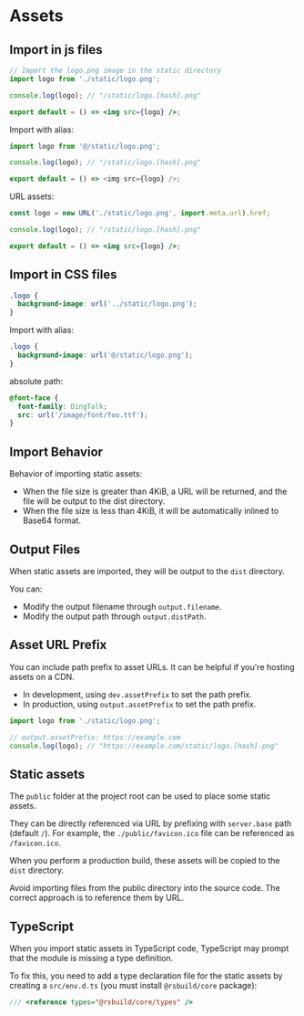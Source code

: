 # Assets

## Import in js files

```jsx
// Import the logo.png image in the static directory
import logo from './static/logo.png';

console.log(logo); // "/static/logo.[hash].png"

export default = () => <img src={logo} />;
```

Import with alias:
```js
import logo from '@/static/logo.png';

console.log(logo); // "/static/logo.[hash].png"

export default = () => <img src={logo} />;
```

URL assets:
```jsx
const logo = new URL('./static/logo.png', import.meta.url).href;

console.log(logo); // "/static/logo.[hash].png"

export default = () => <img src={logo} />;
```

## Import in CSS files

```css
.logo {
  background-image: url('../static/logo.png');
}
```

Import with alias:
```css
.logo {
  background-image: url('@/static/logo.png');
}
```

absolute path:
```css
@font-face {
  font-family: DingTalk;
  src: url('/image/font/foo.ttf');
}
```


## Import Behavior

Behavior of importing static assets:
- When the file size is greater than 4KiB, a URL will be returned, and the file will be output to the dist directory.
- When the file size is less than 4KiB, it will be automatically inlined to Base64 format.


## Output Files

When static assets are imported, they will be output to the `dist` directory.

You can:
- Modify the output filename through `output.filename`.
- Modify the output path through `output.distPath`.


## Asset URL Prefix

You can include path prefix to asset URLs. It can be helpful if you're hosting assets on a CDN.

- In development, using `dev.assetPrefix` to set the path prefix.
- In production, using `output.assetPrefix` to set the path prefix.

```js
import logo from './static/logo.png';

// output.assetPrefix: https://example.com
console.log(logo); // "https://example.com/static/logo.[hash].png"
```


## Static assets

The `public` folder at the project root can be used to place some static assets.

They can be directly referenced via URL by prefixing with `server.base` path (default `/`). For example, the `./public/favicon.ico` file can be referenced as `/favicon.ico`.

When you perform a production build, these assets will be copied to the `dist` directory.

Avoid importing files from the public directory into the source code. The correct approach is to reference them by URL.


## TypeScript

When you import static assets in TypeScript code, TypeScript may prompt that the module is missing a type definition.

To fix this, you need to add a type declaration file for the static assets by creating a `src/env.d.ts` (you must install `@rsbuild/core` package):
```ts filename="src/env.d.ts"
/// <reference types="@rsbuild/core/types" />
```
